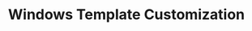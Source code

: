 ---
lang: es
layout: doc
redirect_from:
- /es/doc/windows-template-customization/
redirect_to: https://github.com/Qubes-Community/Contents/blob/master/docs/customization/windows-template-customization.md
ref: 72
title: Windows Template Customization
---
